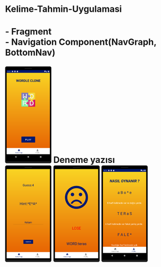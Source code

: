 <h1> Kelime-Tahmin-Uygulamasi<h1>

<b>- Fragment</b>
<br>
<b>- Navigation Component(NavGraph, BottomNav)</b>
 
<img src="Screenshots/homepage.png" width="150">
Deneme yazısı
<img src="Screenshots/guessPage.png" width="150">
<img src="Screenshots/resultPage.png" width="150">
<img src="Screenshots/profilePage.png" width="150">


